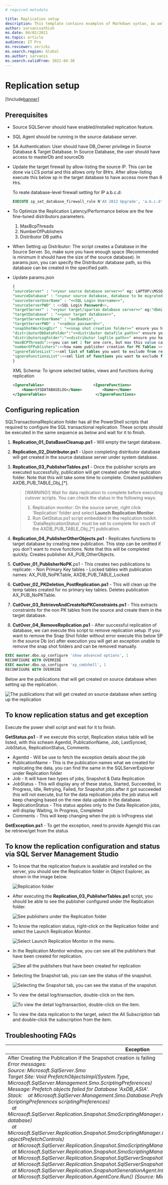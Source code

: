 ```yaml
---
# required metadata

title: Replication setup
description: This template contains examples of Markdown syntax, as well as guidance on setting the metadata.
author: sarvanisathish
ms.date: 04/02/2021
ms.topic: article
audience: IT Pro
ms.reviewer: sericks
ms.search.region: Global
ms.author: sarvanis
ms.search.validFrom: 2021-04-30
---
```


# Replication setup

[!include[banner](../includes/banner.md)]

## Prerequisites

-	Source SQLServer should have enabled/installed replication feature.
-	SQL Agent should be running in the source database server.
-	SA Authentication: User should have DB_Owner privilege in Source Database & Target Database. In Source Database, the user should have access to masterDb and sourceDb
-	Update the target firewall by allow-listing the source IP. This can be done via LCS portal and this allows only for 8Hrs. After allow-listing execute this below sp in the target database to have access more than 8 Hrs.

    To reate database-level firewall setting for IP a.b.c.d:
  
     ```sql
     EXECUTE sp_set_database_firewall_rule N'AX 2012 Upgrade', 'a.b.c.d', 'a.b.c.d'; 
     ```
- To Optimize the Replication Latency/Performance below are the few fine-tuned distributors parameters.
    1. MaxBcpThreads
    2. NumberOfPublishers
    3. Distributor DB paths

- When Setting up Distributor:
    The script creates a Database in the Source Server. So, make sure you have enough space (Recommended is minimum it should have the size of the source database). In params.json, you can specify the Distributor database path, so this database can be created in the specified path.

- Update params.json

    ```sql
    {
    "sourceServer" : "<<your source database server>>" eg: LAPTOP\\MSSQLSERVER2012", Don't use localhost
    "sourceDatabase" : "<<your source database, database to be migrated>>",
    "sourceServerUserName" : "<<SQL Login Username>>",
    "sourceServerPWD" : <<SQL Login Password>>,
    "targetServer" : "<<your target/spartan database server>>" eg:"dbmigration.database.windows.net",
    "targetDatabase" : "<<your target database>>",
    "targetServerUserName" : "axdbadmin",
    "targetServerPWD" : "<<admin password>>",
    "snapShotWorkingDir" : "<<snap shot creation folder>>" ensure you have enough space in the drive eg: D:\\SQLServer\\SnapShot",
    "distributorDbDataFolder":"<<distributor datafile path>>" ensure you have enough space in the drive,
    "distributorLogFolder":"<<distributor logfile path>>" ensure you have enough space in the drive,
    "maxBCPThreads":<<you can set 1 for one core, but max this value can be 8>> Recomended:4 - 8,
    "numberOfPublishers":<<how name publisher creation for PK Tables >> Recommended: less than or equal to(>=)3 based on t he maxBCPThreads
    "ignoreTablesList":<<xml list of tables you want to exclude from replication>> edit ignoretables.xml file under data folder and use same schema
    "ignoreFunctionsList":<<xml list of functions you want to exclude from replication>> edit ignorefunctions.xml file under data folder and use same schema
    }
    ```
    
    XML Schema: To ignore selected tables, views and functions during replication

    ```xml
    <IgnoreTables>                      <IgnoreFunctions>
        <Name>SYSDATABASELOG</Name>         <Name></Name>
    </IgnoreTables>                      </IgnoreFunctions>
    ```
    
## Configuring replication

SQLTransactionalReplication folder has all the PowerShell scripts that required to configure the SQL transactional replication. These scripts should be executed in the same sequence as below and wait for it to finish.

1. **Replication_01_DataBaseCleanup.ps1** - Will empty the target database.
2. **Replication_02_Distributor.ps1** - Upon completing distributor database will get created in the source database server under system database.
3. **Replication_03_PublisherTables.ps1** - Once the publisher scripts are executed successfully, publication will get created under the replication folder. Note that this will take some time to complete. Created publishers AXDB_PUB_TABLE_Obj_[*].

    > [WARNING!]
    > Wait for data replication to complete before executing cutover scripts. You can check the status in the following ways:
    > 1. Replication monitor: On the source server, right click 'Replication' folder and select **Launch Replication Monitor**. 
    > 2. Run GetStatus.ps1 script embedded in the replication toolkit. 'DataReplicationStatus' must be set to complete for each of the AXDB_PUB_TABLE_Obj_[*] publication.
  
4. **Replication_04_PublisherOtherObjects.ps1** - Replicates functions to target database by creating new publication. This step can be omitted if you don't want to move functions. Note that this will be completed quickly. Creates publisher AX_PUB_OtherObjects.
5. **CutOver_01_PublisherNoPK**.ps1 - This creates two publications to replicate: 
        - Non Primary Key tables 
        - Locked tables with publication names: AX_PUB_NoPKTable, AXDB_PUB_TABLE_Locked
7. **CutOver_02_PKDeletion_PostReplication.ps1** - This will clean up the temp tables created for no primary key tables. Deletes publication AX_PUB_NoPKTable.
8. **CutOver_03_RetrieveAndCreateNoPKConstraints.ps1** - This extracts constraints for the non PK tables from the source and create them in the target database.
9. **CutOver_04_RemoveReplication.ps1** - After successful replication of database, we can execute this script to remove replication setup. If you want to remove the Snap Shot folder without error execute this below SP in the source Db (or) after execution you will get an exception unable to remove the snap shot folders and can be removed manually.

```sql
EXEC master.dbo.sp_configure 'show advanced options', 1
RECONFIGURE WITH OVERRIDE
EXEC master.dbo.sp_configure 'xp_cmdshell', 1
RECONFIGURE WITH OVERRIDE
```

Below are the publications that will get created on source database when setting up the replication.

![The publications that will get created on source database when setting up the replication](media/Replication.png)

## To know replication status and get exception

Execute the power shell script and wait for it to finish.

**GetStatus.ps1** - If we execute this script, Replication status table will be listed, with this scheam AgentId, PublicationName, Job, LastSynced, JobStatus, ReplicationStatus, Comments.

- AgentId - Will be use to fetch the exception details about the job
- PublicationName - This is the publication names what we created for replicating the data, you can find the same in the SQLServerExplorer under Replication folder
- Job - It will have two types of jobs, Snapshot & Data Replication
- JobStatus - This will display any of these status, Started, Succeeded, In Progress, Idle, Retrying, Failed, for Snapshot jobs after it got succeeded this will not execute, but for the data replication jobs the job status will keep changing based on the new data update in the database.
- ReplicationStatus - This status applies only to the Data Replication jobs, will display Waiting, In Progress, Completed
- Comments - This will keep changing when the job is InProgress stat
 
**GetException.ps1** - To get the exception, need to provide AgengId this can be retrieve/get from the status

## To know the replication configuration and status via SQL Server Management Studio

- To know that the replication feature is available and installed on the server, you should see the Replication folder in Object Explorer, as shown in the image below.
   
   ![Replication folder](media/Replication1.png)

- After executing the **Replication_03_PublisherTables.ps1** script, you should be able to see the publisher configured under the Replication folder.
    
    ![See publishers under the Replication folder](media/Replication2.png)

- To know the replication status, right-click on the Replication folder and select the Launch Replication Monitor.
   
   ![Select Launch Replication Monitor in the menu.](media/Replication3.png)

- In the Replication Montior window, you can see all the publishers that have been created for replication.
    
    ![See all the publishers that have been created for replication](media/Replication4.png)

- Selecting the Snapshot tab, you can see the status of the snapshot.
  
  ![Selecting the Snapshot tab, you can see the status of the snapshot.](media/Replication5.png)

- To view the detail log/transaction, double-click on the item.
   
   ![To view the detail log/transaction, double-click on the item.](media/Replication6.png)

- To view the data replication to the target, select the All Subscription tab and double-click the subscription from the item. 

## Troubleshooting FAQs

| **Exception** | **Solution/Fix** |
|-------------------------|-------------------------|
| After Creating the Publication if the Snapshot creation is failing</br><em>Error messages:</em></br><em>Source: Microsoft.SqlServer.Smo</em></br><em>Target Site: Void PrefetchObjectsImpl(System.Type, Microsoft.SqlServer.Management.Smo.ScriptingPreferences)</em></br><em>Message: Prefetch objects failed for Database 'AxDB_ASIA'.</em></br><em>Stack:    at Microsoft.SqlServer.Management.Smo.Database.PrefetchObjectsImpl(Type objectType, ScriptingPreferences scriptingPreferences)</em></br><em>   at Microsoft.SqlServer.Replication.Snapshot.SmoScriptingManager.ObjectPrefetchControl.DoPrefetch(Database database)</em></br><em>   at Microsoft.SqlServer.Replication.Snapshot.SmoScriptingManager.PrefetchObjects(ObjectPrefetchControl[] objectPrefetchControls)</em></br><em>   at Microsoft.SqlServer.Replication.Snapshot.SmoScriptingManager.DoPrefetchWithRetry()</em></br><em>   at Microsoft.SqlServer.Replication.Snapshot.SmoScriptingManager.DoScripting()</em></br><em>   at Microsoft.SqlServer.Replication.Snapshot.SqlServerSnapshotProvider.DoScripting()</em></br><em>   at Microsoft.SqlServer.Replication.Snapshot.SqlServerSnapshotProvider.GenerateSnapshot()</em></br><em>   at Microsoft.SqlServer.Replication.SnapshotGenerationAgent.InternalRun()</em></br><em>   at Microsoft.SqlServer.Replication.AgentCore.Run() (Source: Microsoft.SqlServer.Smo, Error number: 0)</em> | From the Replication Monitor --&gt; Restart the Snapshot creation |
| The subscription(s) have been marked inactive and must be reinitialized. NoSync subscriptions will need to be dropped and recreated. (Source: MSSQLServer, Error number: 21074) | 1) Check the status in the source database with the below query and update the status to &quot;2&quot; for the specific publication</br><em><br>Check the status, you can get the srvname from this output query</em></br>**select** * **from** syssubscriptions **WHERE** status != 2</br><em><br>Update only if the status !=2</em></br>**Update** syssubscriptions **SET** status = 2 **where** srvname = 'your target server name'</br>2) Check the status in the distributor database with the below query and update the status to &quot;2&quot; for the specific publication</br><em><br>To get the publication_id use this below query and you can match with your publication name</em></br>**SELECT** * **FROM** MSpublications</br><em><br>Check the status from the below query</em></br>**SELECT** * **FROM** MSsubscriptions **WHERE** status !=2 publication_id = &lt;@publicationId&gt;</br><em><br>Update if the status is !-2 for that specific publication_id</em></br>**Update** MSsubscriptions **SET** status = 2 **where** publication_id = &lt;@publicationId&gt; |
| Error messages:</br><em><br>The process could not execute 'sp_replcmds' on 'replicationsrv\MSSQLSERVER2016'. (Source: MSSQL_REPL, Error number: MSSQL_REPL20011)</em></br><em>Get help: http://help/MSSQL_REPL20011</em></br><em><br>Cannot execute as the database principal because the principal &quot;dbo&quot; does not exist, this type of principal cannot be impersonated, or you do not have permission. (Source: MSSQLServer, Error number: 15517)</em></br><em>Get help: http://help/15517</em></br><em><br>The process could not execute 'sp_replcmds' on 'replicationsrv\MSSQLSERVER2016'. (Source: MSSQL_REPL, Error number: MSSQL_REPL22037)</em></br><em>Get help: http://help/MSSQL_REPL22037</em> | Execute this in the source database and log in with the credentials you used to create the publication</br>**EXEC** sp_changedbowner 'sa' |
| To remove/delete a publication | Execute this Sp's in the source database;</br><em><br>Cleaning the subscription:</em></br>**exec** sp_subscription_cleanup @publisher = @publisherServer, @publisher_db = @publisherDb, @publication = @publicationName</br><em><br>Drop subscription:</em></br>**exec** sp_dropsubscription @publication = @publicationName, @subscriber = N'all', @article = N'all'</br><em><br>Drop publication:</em></br>**exec** sp_droppublication @publication = @publicationName |
| To remove an article from the publication, see [sp_dropsubscription (Transact-SQL)](https://docs.microsoft.com/sql/relational-databases/system-stored-procedures/sp-dropsubscription-transact-sql?view=sql-server-ver15) | Execute this Sp in the source database:<br><br>**EXEC** sp_dropsubscription</br>@publication = @publication,</br>@article = N'all',</br>@subscriber = @subscriber;</br><em><br>Example: </em></br>**EXEC** sp_dropsubscription @publication = N'OtherObjects_sp', @article = N'MaintainShipCarrierRole', @subscriber = N'SPARTAN-SRV-NAM-D365OPSDEV-D5E38124F9F8.DATABASE.WINDOWS.NET'; |



